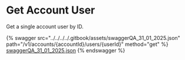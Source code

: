# Get Account User

Get a single account user by ID.

{% swagger src="../../../../.gitbook/assets/swaggerQA_31_01_2025.json" path="/v1/accounts/{accountId}/users/{userId}" method="get" %}
[swaggerQA_31_01_2025.json](../../../../.gitbook/assets/swaggerQA_31_01_2025.json)
{% endswagger %}
